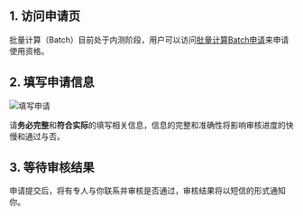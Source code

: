 ## 1. 访问申请页
批量计算（Batch）目前处于内测阶段，用户可以访问[批量计算Batch申请](https://cloud.tencent.com/act/apply/Batch)来申请使用资格。

## 2. 填写申请信息

![填写申请](https://mc.qcloudimg.com/static/img/bdc74dd345c694298c3263e5c68b6b1f/image.png)
 
请**务必完整**和**符合实际**的填写相关信息，信息的完整和准确性将影响审核进度的快慢和通过与否。

## 3. 等待审核结果
申请提交后，将有专人与你联系并审核是否通过，审核结果将以短信的形式通知你。
